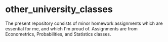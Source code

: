 # other_university_classes
The present repository consists of minor homework assignments which are essential for me, and which I'm proud of. Assignments are from Econometrics, Probabilities, and Statistics classes.
